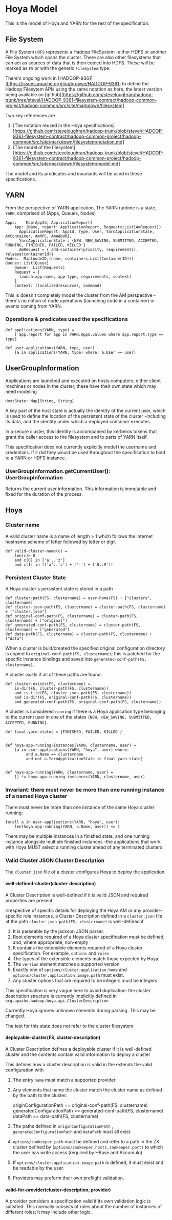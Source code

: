 <!---
  Licensed under the Apache License, Version 2.0 (the "License");
  you may not use this file except in compliance with the License.
  You may obtain a copy of the License at
  
   http://www.apache.org/licenses/LICENSE-2.0
  
  Unless required by applicable law or agreed to in writing, software
  distributed under the License is distributed on an "AS IS" BASIS,
  WITHOUT WARRANTIES OR CONDITIONS OF ANY KIND, either express or implied.
  See the License for the specific language governing permissions and
  limitations under the License. See accompanying LICENSE file.
-->
  
# Hoya Model

This is the model of Hoya and YARN for the rest of the specification.

## File System

A File System `HDFS` represents a Hadoop FileSystem -either HDFS or another File
System which spans the cluster. There are also other filesystems that
can act as sources of data that is then copied into HDFS. These will be marked
as `FS` or with the generic `FileSystem` type.


There's ongoing work in [HADOOP-9361][https://issues.apache.org/jira/browse/HADOOP-9361]
to define the Hadoop Filesytem APIs using the same notation as here,
the latest version being available on [github][https://github.com/steveloughran/hadoop-trunk/tree/stevel/HADOOP-9361-filesystem-contract/hadoop-common-project/hadoop-common/src/site/markdown/filesystem]

Two key references are

 1. [The notation reused in the Hoya specifications][https://github.com/steveloughran/hadoop-trunk/blob/stevel/HADOOP-9361-filesystem-contract/hadoop-common-project/hadoop-common/src/site/markdown/filesystem/notation.md]
 1. [The model of the filesystem][https://github.com/steveloughran/hadoop-trunk/blob/stevel/HADOOP-9361-filesystem-contract/hadoop-common-project/hadoop-common/src/site/markdown/filesystem/model.md]
 
 The model and its predicates and invariants will be used in these specifications.
 
## YARN

From the perspective of YARN application, The YARN runtime is a state, `YARN`, 
comprised of (Apps, Queues, Nodes)

    Apps:    Map[AppId, ApplicationReport]
        App: (Name, report: ApplicationReport, Requests:List[AmRequest])
          ApplicationReport: AppId, Type, User, YarnApplicationState, AmContainer, AmRPC, AmWebURI,
          YarnApplicationState : {NEW, NEW_SAVING, SUBMITTED, ACCEPTED, RUNNING, FINISHED, FAILED, KILLED }
          AmRequest = { add-container(priority, requirements), release(containerId)}
    Nodes:  Map[nodeID,(name, containers:List[ContainerID])] 
    Queues: List[Queue]
        Queue:  List[Requests]
        Request = {
          launch(app-name, app-type, requirements, context)
        }
        Context: (localisedresources, command)

This is doesn't completely model the cluster from the AM perspective -there's no
notion of node operations (launching code in a container) or events coming from YARN.


### Operations & predicates used the specifications


    def applications(YARN, type) = 
        [ app.report for app in YARN.Apps.values where app.report.Type == type]
    
    def user-applications(YARN, type, user)
        [a in applications(YARN, type) where: a.User == user]

## UserGroupInformation

Applications are launched and executed on hosts computers: either client machines
or nodes in the cluster, these have their own state which may need modeling


    HostState: Map[String, String]

A key part of the host state is actually the identity of the current user,
which is used to define the location of the persistent state of the cluster -including
its data, and the identity under which a deployed container executes.

In a secure cluster, this identity is accompanied by kerberos tokens that grant the caller
access to the filesystem and to parts of YARN itself.

This specification does not currently explicitly model the username and credentials.
If it did they would be used throughout the specification to bind to a YARN or HDFS instance.

### UserGroupInformation.getCurrentUser(): UserGroupInformation

Returns the current user information. This information is immutable and fixed for the duration of the process.



## Hoya

### Cluster name

A valid cluster name is a name of length > 1 which follows the internet hostname scheme of letter followed by letter or digit

    def valid-cluster-name(c) =
        len(c)> 0
        and c[0] in ['a'..'z']
        and c[1] in (['a'..'z'] + ['-'] + ['0..9']) 

### Persistent Cluster State

A Hoya cluster's persistent state is stored in a path

    def cluster-path(FS, clustername) = user-home(FS) + ["clusters", clustername]
    def cluster-json-path(FS, clustername) = cluster-path(FS, clustername) + ["cluster.json"]
    def original-conf-path(FS, clustername) = cluster-path(FS, clustername) + ["original"] 
    def generated-conf-path(FS, clustername) = cluster-path(FS, clustername) + ["generated"]
    def data-path(FS, clustername) = cluster-path(FS, clustername) + ["data"]

When a cluster is built/created the specified original configuration directory
is copied to `original-conf-path(FS, clustername)`; this is patched for the
specific instance bindings and saved into `generated-conf-path(FS, clustername)`.

A cluster *exists* if all of these paths are found:

    def cluster-exists(FS, clustername) =
        is-dir(FS, cluster-path(FS, clustername))
        and is-file(FS, cluster-json-path(FS, clustername))
        and is-dir(FS, original-conf-path(FS, clustername))
        and generated-conf-path(FS, original-conf-path(FS, clustername))

A cluster is considered `running` if there is a Hoya application type belonging to the current user in one of the states
`{NEW, NEW_SAVING, SUBMITTED, ACCEPTED, RUNNING}`. 

    def final-yarn-states = {FINISHED, FAILED, KILLED }


    def hoya-app-running-instances(YARN, clustername, user) =
        [a in user-applications(YARN, "hoya", user) where:
             and a.Name == clustername
             and not a.YarnApplicationState in final-yarn-state]


    def hoya-app-running(YARN, clustername, user) =
        [] != hoya-app-running-instances(YARN, clustername, user) 

### Invariant: there must never be more than one running instance of a named Hoya cluster


There must never be more than one instance of the same Hoya cluster running:

    forall a in user-applications(YARN, "hoya", user):
        len(hoya-app-running(YARN, a.Name, user)) <= 1
        
There may be multiple instances in a finished state, and one running instance alongside multiple finished instances -the applications
that work with Hoya MUST select a running cluster ahead of any terminated clusters.

### Valid Cluster JSON Cluster Description

The `cluster.json` file of a cluster configures Hoya to deploy the application. 

#### well-defined-cluster(cluster-description)

A Cluster Description is well-defined if it is valid JSON and required properties are present

Irrespective of specific details for deploying the Hoya AM or any provider-specific role instances,
a Cluster Description defined in a `cluster.json` file at the path `cluster-json-path(FS, clustername)`
is well-defined if

1. It is parseable by the jackson JSON parser.
1. Root elements required of a Hoya cluster specification must be defined, and, where appropriate, non-empty
1. It contains the extensible elements required of a Hoya cluster specification. For example, `options` and `roles`
1. The types of the extensible elements match those expected by Hoya.
1. The `version` element matches a supported version
1. Exactly one of `options/cluster.application.home` and `options/cluster.application.image.path` must exist.
1. Any cluster options that are required to be integers must be integers

This specification is very vague here to avoid duplication: the cluster description structure is currently implicitly defined in 
`org.apache.hadoop.hoya.api.ClusterDescription` 

Currently Hoya ignores unknown elements during parsing. This may be changed.

The test for this state does not refer to the cluster filesystem



#### deployable-cluster(FS, cluster-description)

A  Cluster Description defines a deployable cluster if it is well-defined cluster and the contents contain valid information to deploy a cluster

This defines how a cluster description is valid in the extends the valid configuration with 

1. The entry `name` must match a supported provider
1. Any elements that name the cluster match the cluster name as defined by the path to the cluster:
  
    originConfigurationPath == original-conf-path(FS, clustername)
    generatedConfigurationPath == generated-conf-path(FS, clustername)
    dataPath == data-path(FS, clustername)

1. The paths defined in `originConfigurationPath` , `generatedConfigurationPath` and `dataPath` must all exist.
1. `options/zookeeper.path` must be defined and refer to a path in the ZK cluster
defined by (`options/zookeeper.hosts`, `zookeeper.port)` to which the user has write access (required by HBase and Accumulo)
1. If `options/cluster.application.image.path` is defined, it must exist and be readable by the user.
1. Providers may preform their own preflight validation.


#### valid-for-provider(cluster-description, provider)

A provider considers a specification valid if its own validation logic is satisfied. This normally
consists of rules about the number of instances of different roles; it may include other logic.

